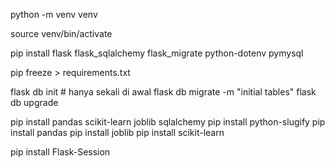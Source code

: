 
python -m venv venv

source venv/bin/activate

pip install flask flask_sqlalchemy flask_migrate python-dotenv pymysql

pip freeze > requirements.txt

flask db init        # hanya sekali di awal
flask db migrate -m "initial tables"
flask db upgrade

pip install pandas scikit-learn joblib sqlalchemy
pip install python-slugify
pip install pandas
pip install joblib
pip install scikit-learn

pip install Flask-Session
